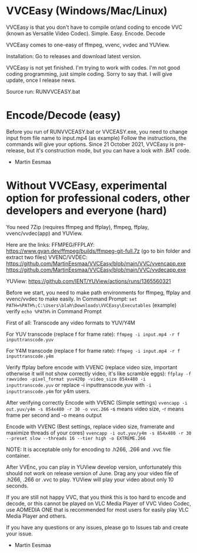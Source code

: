 # VVCEasy (Windows/Mac/Linux)
VVCEasy is that you don't have to compile or/and coding to encode VVC (known as Versatile Video Codec). Simple. Easy. Encode. Decode

VVCEasy comes to one-easy of ffmpeg, vvenc, vvdec and YUView.

Installation: Go to releases and download latest version.

VVCEasy is not yet finished. I'm trying to work with codes. I'm not good coding programming, just simple coding.
Sorry to say that. I will give update, once I release news.

Source run: RUNVVCEASY.bat

# Encode/Decode (easy)

Before you run of RUNVVCEASY.bat or VVCEASY.exe, you need to change input from file name to input.mp4 (as example)
Follow the instructions, the commands will give your options. Since 21 October 2021, VVCEasy is pre-release, but it's construction mode, but you can have a look with .BAT code.

- Martin Eesmaa

# Without VVCEasy, experimental option for professional coders, other developers and everyone (hard)

You need 7Zip (requires ffmpeg and ffplay), ffmpeg, ffplay, vvenc/vvdec(app) and YUView.

Here are the links:
FFMPEG/FFPLAY: https://www.gyan.dev/ffmpeg/builds/ffmpeg-git-full.7z (go to bin folder and extract two files)
VVENC/VVDEC:
https://github.com/MartinEesmaa/VVCEasy/blob/main/VVC/vvencapp.exe
https://github.com/MartinEesmaa/VVCEasy/blob/main/VVC/vvdecapp.exe

YUView:
https://github.com/IENT/YUView/actions/runs/1365560321

Before we start, you need to make path environments for ffmpeg, ffplay and vvenc/vvdec to make easily.
In Command Prompt:
`set PATH=%PATH%;C:\Users\blah\Downloads\VVCEasy\Executables` (example)
verify `echo %PATH%` in Command Prompt

First of all:
Transcode any video formats to YUV/Y4M

For YUV transcode (replace f for frame rate):
`ffmpeg -i input.mp4 -r f inputtranscode.yuv`

For Y4M transcode (replace f for frame rate):
`ffmpeg -i input.mp4 -r f inputtranscode.y4m`

Verify ffplay before encode with VVENC (replace video size, important otherwise it will not show correctly video, it's like scramble eggs):
`ffplay -f rawvideo -pixel_format yuv420p -video_size 854x480 -i inputtranscode.yuv` or replace -i inputtranscode.yuv with `-i inputtranscode.y4m` for y4m users.

After verifying correctly
Encode with VVENC (Simple settings)
`vvencapp -i out.yuv/y4m -s 854x480 -r 30 -o vvc.266`
-s means video size, -r means frame per second and -o means output

Encode with VVENC (Best settings, replace video size, framerate and maximize threads of your cores)
`vvencapp -i out.yuv/y4m -s 854x480 -r 30 --preset slow --threads 16 --tier high -o EXTREME.266`

NOTE: It is acceptable only for encoding to .h266, .266 and .vvc file container.

After VVEnc, you can play in YUView develop version, unfortunately this should not work on release version of June.
Drag any your video file of .h266, .266 or .vvc to play. YUView will play your video about only 10 seconds.

If you are still not happy VVC, that you think this is too hard to encode and decode, or this cannot be played on VLC Media Player of VVC Video Codec, use AOMEDIA ONE that is recommended for most users for easily play VLC Media Player and others.

If you have any questions or any issues, please go to Issues tab and create your issue.
- Martin Eesmaa
